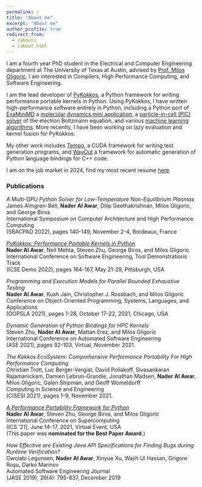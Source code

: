 ```yaml
---
permalink: /
title: "About me"
excerpt: "About me"
author_profile: true
redirect_from: 
  - /about/
  - /about.html
---
```


I am a fourth year PhD student in the Electrical and Computer
Engineering department at The University of Texas at Austin, advised
by [Prof. Milos Gligoric](http://users.ece.utexas.edu/~gligoric/). I am
interested in Compilers, High Performance Computing, and Software Engineering.

I am the lead developer of [PyKokkos](https://github.com/kokkos/pykokkos), a
Python framework for writing performance portable kernels in Python. Using PyKokkos,
I have written high-performance software entirely in Python, including a Python
port of [ExaMiniMD](https://github.com/kokkos/pykokkos/tree/main/examples/ExaMiniMD/standalone)
a [molecular dynamics mini application](https://github.com/ECP-copa/ExaMiniMD),
a [particle-in-cell (PIC) solver](https://ieeexplore.ieee.org/document/9980962)
of the electron Boltzmann equation, and various [machine learning](https://github.com/kokkos/pykokkos/tree/main/examples/NaiveBayes)
[algorithms](https://github.com/kokkos/pykokkos/tree/main/examples/LogisticRegression).
More recently, I have been working on lazy evaluation and kernel fusion for PyKokkos.

My other work includes [Tempo](https://dl.acm.org/doi/10.1145/3485543), a CUDA framework
for writing test generation programs, and [WayOut](https://github.com/EngineeringSoftware/wayout)
a framework for automatic generation of Python language bindings for C++ code.

I am on the job market in 2024, find my most recent resume [here](https://naderalawar.github.io/files/CV_AlAwar_2024.pdf).

### Publications

*A Multi-GPU Python Solver for Low-Temperature Non-Equilibrium Plasmas*\
James Almgren-Bell, **Nader Al Awar**, Dilip Geethakrishnan, Milos Gligoric, and George Biros\
International Symposium on Computer Architecture and High Performance Computing\
(SBACPAD 2022), pages 140-149, November 2-4, Bordeaux, France

[*PyKokkos: Performance Portable Kernels in Python*](https://naderalawar.github.io/files/AlAwarETAL22PyKokkosTool.pdf)\
**Nader Al Awar**, Neil Mehta, Steven Zhu, George Biros, and Milos Gligoric\
International Conference on Software Engineering, Tool Demonstrations Track\
(ICSE Demo 2022), pages 164-167, May 21-29, Pittsburgh, USA

*Programming and Execution Models for Parallel Bounded Exhaustive Testing*\
**Nader Al Awar**, Kush Jain, Christopher J. Rossbach, and Milos Gligoric\
Conference on Object-Oriented Programming, Systems, Languages, and Applications\
(OOPSLA 2021), pages 1-28, October 17-22, 2021, Chicago, USA

*Dynamic Generation of Python Bindings for HPC Kernels*\
Steven Zhu, **Nader Al Awar**, Mattan Erez, and Milos Gligoric\
International Conference on Automated Software Engineering\
(ASE 2021), pages 92-103, Virtual, November 2021.

*The Kokkos EcoSystem: Comprehensive Performance Portability For High Performance Computing*\
Christian Trott, Luc Berger-Vergiat, David Poliakoff, Sivasankaran Rajamanickam, Damien Lebrun-Grandie, Jonathan Madsen, **Nader Al Awar**, Milos Gligoric, Galen Shipman, and Geoff Womeldorff\
Computing in Science and Engineering\
(CISESI 2021), pages 1-9, November 2021.

[*A Performance Portability Framework for Python*](https://naderalawar.github.io/files/AlAwarETAL21PyKokkos.pdf)\
**Nader Al Awar**, Steven Zhu, George Biros, and Milos Gligoric\
International Conference on Supercomputing\
(ICS ’21), June 14–17, 2021, Virtual Event, USA\
(This paper was **nominated for the Best Paper Award**.)

*How Effective are Existing Java API Specifications for Finding Bugs during Runtime Verification?*\
Owolabi Legunsen, **Nader Al Awar**, Xinyue Xu, Wajih Ul Hassan, Grigore Roşu, Darko Marinov\
Automated Software Engineering Journal\
(JASE 2019), 26(4): 795-837, December 2019
